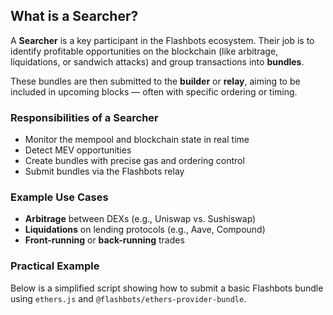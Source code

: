 ## What is a Searcher?

A **Searcher** is a key participant in the Flashbots ecosystem. Their job is to identify profitable opportunities on the blockchain (like arbitrage, liquidations, or sandwich attacks) and group transactions into **bundles**.

These bundles are then submitted to the **builder** or **relay**, aiming to be included in upcoming blocks — often with specific ordering or timing.

### Responsibilities of a Searcher

- Monitor the mempool and blockchain state in real time
- Detect MEV opportunities
- Create bundles with precise gas and ordering control
- Submit bundles via the Flashbots relay

### Example Use Cases

- **Arbitrage** between DEXs (e.g., Uniswap vs. Sushiswap)
- **Liquidations** on lending protocols (e.g., Aave, Compound)
- **Front-running** or **back-running** trades

### Practical Example

Below is a simplified script showing how to submit a basic Flashbots bundle using `ethers.js` and `@flashbots/ethers-provider-bundle`.